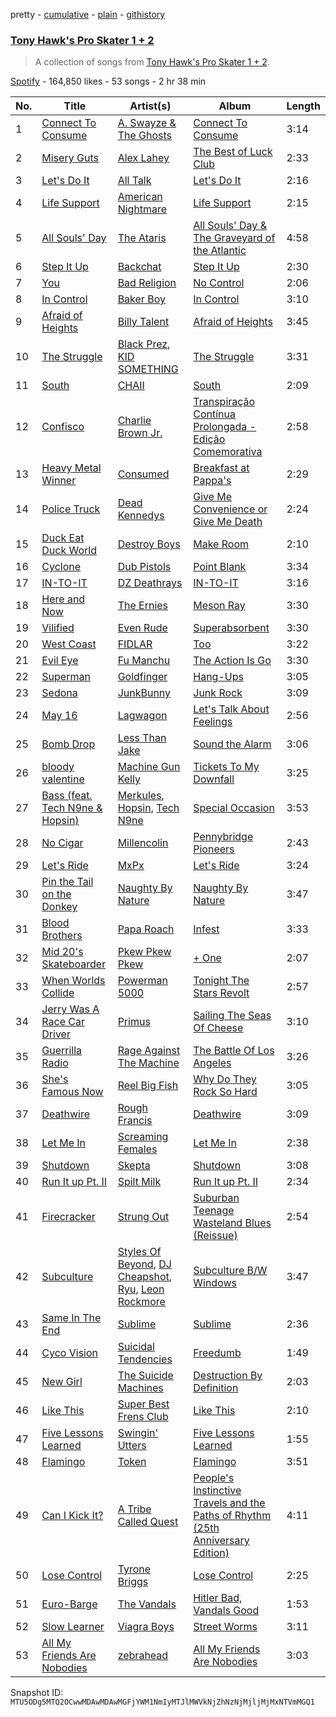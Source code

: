 pretty - [cumulative](/playlists/cumulative/37i9dQZF1DX6F6y6vVLZ8H.md) - [plain](/playlists/plain/37i9dQZF1DX6F6y6vVLZ8H) - [githistory](https://github.githistory.xyz/mackorone/spotify-playlist-archive/blob/main/playlists/plain/37i9dQZF1DX6F6y6vVLZ8H)

### [Tony Hawk's Pro Skater 1 + 2](https://open.spotify.com/playlist/37i9dQZF1DX6F6y6vVLZ8H)

> A collection of songs from <a href="spotify:user:nytrvduf711vc7ja3kv9vwgnm">Tony Hawk's Pro Skater 1 + 2</a>.

[Spotify](https://open.spotify.com/user/spotify) - 164,850 likes - 53 songs - 2 hr 38 min

| No. | Title | Artist(s) | Album | Length |
|---|---|---|---|---|
| 1 | [Connect To Consume](https://open.spotify.com/track/5GybndUlmvM1wzM6liWsdp) | [A\. Swayze & The Ghosts](https://open.spotify.com/artist/6rbA09kzdZICoLg7sWbkGd) | [Connect To Consume](https://open.spotify.com/album/595dcTaOC9sXOIfbutmwGr) | 3:14 |
| 2 | [Misery Guts](https://open.spotify.com/track/4nFEpqglSpknKNaGLT8jeX) | [Alex Lahey](https://open.spotify.com/artist/5kdYrM3h2sB1Eid5tDf6Hk) | [The Best of Luck Club](https://open.spotify.com/album/5YCf7fOpsfKgB5f3XFLjh8) | 2:33 |
| 3 | [Let's Do It](https://open.spotify.com/track/1nNOWiXYARPG1eRLw134No) | [All Talk](https://open.spotify.com/artist/78GL0p300wgurWZaPO7J80) | [Let's Do It](https://open.spotify.com/album/4gue0IdUGLEnpAkVsWbQvB) | 2:16 |
| 4 | [Life Support](https://open.spotify.com/track/3uYM4wkn9YGSF3Keiu7BjD) | [American Nightmare](https://open.spotify.com/artist/5FBzEnwXCKl3GoZCeXGMNy) | [Life Support](https://open.spotify.com/album/4tg74FT3hH3C7DI91VfzaR) | 2:15 |
| 5 | [All Souls' Day](https://open.spotify.com/track/38EE7D3CKR9vlagRqGlAT2) | [The Ataris](https://open.spotify.com/artist/3LC8PXXgk7YtAIobtjSdNi) | [All Souls' Day & The Graveyard of the Atlantic](https://open.spotify.com/album/3uihiMv004O19TfHqKm8xM) | 4:58 |
| 6 | [Step It Up](https://open.spotify.com/track/5liKx12bn3B3Afr6f1BljQ) | [Backchat](https://open.spotify.com/artist/2y9Lrb9drybmVaUxFtDxFI) | [Step It Up](https://open.spotify.com/album/7xJ6ofdNz8GXyzU65ksafW) | 2:30 |
| 7 | [You](https://open.spotify.com/track/71dRBSmaKMdaFZPeZlVzf5) | [Bad Religion](https://open.spotify.com/artist/2yJwXpWAQOOl5XFzbCxLs9) | [No Control](https://open.spotify.com/album/3efgo1fUo21py17Z7jGsle) | 2:06 |
| 8 | [In Control](https://open.spotify.com/track/5xgsrlbxfmAZR8t57ljK5t) | [Baker Boy](https://open.spotify.com/artist/6Qpa8xhGsGitz4WBf4BkpK) | [In Control](https://open.spotify.com/album/6rfcQP2rywiV6reYrP9LOJ) | 3:10 |
| 9 | [Afraid of Heights](https://open.spotify.com/track/0P44AUPRzaIAHNWquN0fGR) | [Billy Talent](https://open.spotify.com/artist/08yf5A2nS4XEeNvabDXqyg) | [Afraid of Heights](https://open.spotify.com/album/6frG0tN5DQbV26LFKbjYTu) | 3:45 |
| 10 | [The Struggle](https://open.spotify.com/track/7kBP4kOVgeAv7NWcpowA4y) | [Black Prez](https://open.spotify.com/artist/3kGJGwSmyImKKigpSkKnTz), [KID SOMETHING](https://open.spotify.com/artist/0ZUzov4ewXiJRz0uO2DiLO) | [The Struggle](https://open.spotify.com/album/67HP7rGmoX7rZGAFEC41Uc) | 3:31 |
| 11 | [South](https://open.spotify.com/track/4P4oazg6dLImZsqNAb9JlZ) | [CHAII](https://open.spotify.com/artist/5QYfFIxVcsJtK600MxqtpF) | [South](https://open.spotify.com/album/5b3B3DiNKPnuESmFv2o72m) | 2:09 |
| 12 | [Confisco](https://open.spotify.com/track/2vV3fHWrEIdDBygY35PyuY) | [Charlie Brown Jr.](https://open.spotify.com/artist/1on7ZQ2pvgeQF4vmIA09x5) | [Transpiração Contínua Prolongada \- Edição Comemorativa](https://open.spotify.com/album/0GBMhUusSjw9soVbVFRERp) | 2:58 |
| 13 | [Heavy Metal Winner](https://open.spotify.com/track/7tt28wbdKmFqZZXsCh4tTk) | [Consumed](https://open.spotify.com/artist/7bXsAsoUGJlM4VVB9xOmn2) | [Breakfast at Pappa's](https://open.spotify.com/album/33nqyAuvFDFNON9ljSqF6r) | 2:29 |
| 14 | [Police Truck](https://open.spotify.com/track/6M4yg3BknyHmRnsvlkuHD5) | [Dead Kennedys](https://open.spotify.com/artist/30U8fYtiNpeA5KH6H87QUV) | [Give Me Convenience or Give Me Death](https://open.spotify.com/album/5Xv8PCJ7ZMmRd3jXnJqg3V) | 2:24 |
| 15 | [Duck Eat Duck World](https://open.spotify.com/track/0VuJkzId5KlafuZTN38P4B) | [Destroy Boys](https://open.spotify.com/artist/7KeN0XX71T4fGysIYLB5J5) | [Make Room](https://open.spotify.com/album/7aTumdbpn2n1AG6CjCqvnR) | 2:10 |
| 16 | [Cyclone](https://open.spotify.com/track/2qQieiApQ1TkvkZGLkbCH0) | [Dub Pistols](https://open.spotify.com/artist/4LYX3rRdXV2l99wR5YPFoK) | [Point Blank](https://open.spotify.com/album/4IMpWiEUoJKedGQ21Nmmq4) | 3:34 |
| 17 | [IN\-TO\-IT](https://open.spotify.com/track/1h2nlMzL1hFRaSMKuUHaDB) | [DZ Deathrays](https://open.spotify.com/artist/0qGPycvPHafmEPTOm4M7Tu) | [IN\-TO\-IT](https://open.spotify.com/album/1jjrbaOJ59IHj9fxaDy0pI) | 3:16 |
| 18 | [Here and Now](https://open.spotify.com/track/5lsMyHFs19kw0jYNP0MNKK) | [The Ernies](https://open.spotify.com/artist/1kNq8yT2S4lD5jetHxcyug) | [Meson Ray](https://open.spotify.com/album/2JHRbAV8L0f6P6cbZItoI2) | 3:30 |
| 19 | [Vilified](https://open.spotify.com/track/1zlxmKxBTo0vZebDNl3WWs) | [Even Rude](https://open.spotify.com/artist/5b6NZkhncbICzEVWlQVzqq) | [Superabsorbent](https://open.spotify.com/album/1bPRVSF2bCP7Tpakdp7u2T) | 3:30 |
| 20 | [West Coast](https://open.spotify.com/track/41hKOXSa1WMSpdQgsgK0fc) | [FIDLAR](https://open.spotify.com/artist/3P6duIn7oHeiBACZfYeNud) | [Too](https://open.spotify.com/album/0qI8J5xjJcdBG52FASB3RC) | 3:22 |
| 21 | [Evil Eye](https://open.spotify.com/track/5UaB0lA47nZRJRrUk3AlEI) | [Fu Manchu](https://open.spotify.com/artist/1TKaUU8ooBgSW9TlyKsw6k) | [The Action Is Go](https://open.spotify.com/album/7xYJinzZ19pVPVmEAakYv9) | 3:30 |
| 22 | [Superman](https://open.spotify.com/track/4X3qGigyU6ARi3HP4lWD95) | [Goldfinger](https://open.spotify.com/artist/7sVQKNtdP2NylxMgbNOJMM) | [Hang\-Ups](https://open.spotify.com/album/3htGAnJ90pQHse0tRzxC56) | 3:05 |
| 23 | [Sedona](https://open.spotify.com/track/3oQMwKCFTi3wKi9VANfTbE) | [JunkBunny](https://open.spotify.com/artist/2UdPcvUuTpvrq7flh94PaE) | [Junk Rock](https://open.spotify.com/album/1uxlk6rLTGtccpbOyv6h6J) | 3:09 |
| 24 | [May 16](https://open.spotify.com/track/2y2E0ix0iJWQWUMmlbTWjg) | [Lagwagon](https://open.spotify.com/artist/66riGCPfih1Xqk81dDvpvf) | [Let's Talk About Feelings](https://open.spotify.com/album/3Em5AaNRlG0G2ktBYDNQaz) | 2:56 |
| 25 | [Bomb Drop](https://open.spotify.com/track/1U9DTcVgCPu7GEZXMeQ4Uu) | [Less Than Jake](https://open.spotify.com/artist/20oQv3LStCKCjI9oQ0JNha) | [Sound the Alarm](https://open.spotify.com/album/3NbdWdzUtgijqhFldEXD61) | 3:06 |
| 26 | [bloody valentine](https://open.spotify.com/track/6mADjHs6FXdroPzEGW6KVJ) | [Machine Gun Kelly](https://open.spotify.com/artist/6TIYQ3jFPwQSRmorSezPxX) | [Tickets To My Downfall](https://open.spotify.com/album/57lgFncHBYu5E3igZnuCJK) | 3:25 |
| 27 | [Bass \(feat\. Tech N9ne & Hopsin\)](https://open.spotify.com/track/4fX0nbOg4zoGYsngVBtq4s) | [Merkules](https://open.spotify.com/artist/4oYZcPoj3q3DneXomtQBzg), [Hopsin](https://open.spotify.com/artist/7EWU4FhUJM1sZQgQKdENeT), [Tech N9ne](https://open.spotify.com/artist/6UBA15slIuadJ8h2lPRPos) | [Special Occasion](https://open.spotify.com/album/0m3fAxrcKWZ7S6sqWQKrUp) | 3:53 |
| 28 | [No Cigar](https://open.spotify.com/track/3KLkRy9l3us98SIp6mmxkk) | [Millencolin](https://open.spotify.com/artist/74xFFXkvOq9dPDigOWTHiX) | [Pennybridge Pioneers](https://open.spotify.com/album/5VWyJbfC4DUsnC1NLSjuWC) | 2:43 |
| 29 | [Let's Ride](https://open.spotify.com/track/7fZBLUmhCMvIWQbigBPpOo) | [MxPx](https://open.spotify.com/artist/1cSpfa4Un4NCOzeOKgGtG9) | [Let's Ride](https://open.spotify.com/album/2m1guXMoPRTLjxzOhiJ765) | 3:24 |
| 30 | [Pin the Tail on the Donkey](https://open.spotify.com/track/3z0i5xf1iiEoiuhkTPKp3w) | [Naughty By Nature](https://open.spotify.com/artist/4Otx4bRLSfpah5kX8hdgDC) | [Naughty By Nature](https://open.spotify.com/album/6kl6a70fSIbl8amKSBzmhO) | 3:47 |
| 31 | [Blood Brothers](https://open.spotify.com/track/2Ll44WxlG2eiqL6NtEnf8M) | [Papa Roach](https://open.spotify.com/artist/4RddZ3iHvSpGV4dvATac9X) | [Infest](https://open.spotify.com/album/0BHa0ePkvGAVKymB4FU58m) | 3:33 |
| 32 | [Mid 20's Skateboarder](https://open.spotify.com/track/46W2vQzqR6cfTdzBfC1KQK) | [Pkew Pkew Pkew](https://open.spotify.com/artist/2wLjuls619sr3fihBDQigt) | [+ One](https://open.spotify.com/album/7gBLLGdZzX15mOMVkKxLvS) | 2:07 |
| 33 | [When Worlds Collide](https://open.spotify.com/track/6aF5JtQSrh7wNrkDE9B0My) | [Powerman 5000](https://open.spotify.com/artist/5imUS9dQyCbAjUEJJ9QyWC) | [Tonight The Stars Revolt](https://open.spotify.com/album/3Z3yndLeHs01iYPSNzTBBk) | 2:57 |
| 34 | [Jerry Was A Race Car Driver](https://open.spotify.com/track/19C0LKY3DCcQtuviPJNy5d) | [Primus](https://open.spotify.com/artist/64mPnRMMeudAet0E62ypkx) | [Sailing The Seas Of Cheese](https://open.spotify.com/album/2sjF68plsvYE7M3FaMf6rD) | 3:10 |
| 35 | [Guerrilla Radio](https://open.spotify.com/track/1wsRitfRRtWyEapl0q22o8) | [Rage Against The Machine](https://open.spotify.com/artist/2d0hyoQ5ynDBnkvAbJKORj) | [The Battle Of Los Angeles](https://open.spotify.com/album/2eia0myWFgoHuttJytCxgX) | 3:26 |
| 36 | [She's Famous Now](https://open.spotify.com/track/3acefyyfBIV0ed0n4WAJea) | [Reel Big Fish](https://open.spotify.com/artist/3bXhZFreBJF4QDUUiMmtZW) | [Why Do They Rock So Hard](https://open.spotify.com/album/77ONgv2XviPXVVQo7kFfmA) | 3:05 |
| 37 | [Deathwire](https://open.spotify.com/track/68XsbWfxcvmlAVukxPVy9d) | [Rough Francis](https://open.spotify.com/artist/60uXjIudDRbL8LIWwYk2sQ) | [Deathwire](https://open.spotify.com/album/3MYhb46f5Vusrzt58E6uot) | 3:09 |
| 38 | [Let Me In](https://open.spotify.com/track/5U2djvPDRMcW4JjKuETuWa) | [Screaming Females](https://open.spotify.com/artist/3pZ666b6CyO1KGpVYirY0t) | [Let Me In](https://open.spotify.com/album/2whX6MD0PMqPW5De20AaU6) | 2:38 |
| 39 | [Shutdown](https://open.spotify.com/track/22okfZRLfP6hxuplYUGef6) | [Skepta](https://open.spotify.com/artist/2p1fiYHYiXz9qi0JJyxBzN) | [Shutdown](https://open.spotify.com/album/0xCAtTLLKHVXXRG3QszG7Y) | 3:08 |
| 40 | [Run It up Pt\. II](https://open.spotify.com/track/16oNPQ2sVbzZyAscp4SFHD) | [Spilt Milk](https://open.spotify.com/artist/5a4YbQRezrArmu3VxdMGao) | [Run It up Pt\. II](https://open.spotify.com/album/723LwYSgRF5wC9niD819eF) | 2:34 |
| 41 | [Firecracker](https://open.spotify.com/track/7cJvf5ZrfXDTcYHq1iXuRW) | [Strung Out](https://open.spotify.com/artist/07ATE522e8aDsEb0JVLYqg) | [Suburban Teenage Wasteland Blues \(Reissue\)](https://open.spotify.com/album/76f9KTJVuMIpYRv2hsW8R0) | 2:54 |
| 42 | [Subculture](https://open.spotify.com/track/2C4GLr8jLEpHun7tIrBtaS) | [Styles Of Beyond](https://open.spotify.com/artist/5bf6yYgHODBW5EreBZshpX), [DJ Cheapshot](https://open.spotify.com/artist/55sQ5EIwjKLQx4WKJT2Xia), [Ryu](https://open.spotify.com/artist/7DdVoBdO8siOFROHpk56s3), [Leon Rockmore](https://open.spotify.com/artist/0cFOfuSKwo5BuElfJfp147) | [Subculture B/W Windows](https://open.spotify.com/album/6TSIzPIcgwHnjHAz4H48W9) | 3:47 |
| 43 | [Same In The End](https://open.spotify.com/track/3kGt9uxpJzKTxwp2uJHrU5) | [Sublime](https://open.spotify.com/artist/0EdvGhlC1FkGItLOWQzG4J) | [Sublime](https://open.spotify.com/album/14eK347GdWO4mBBx78tsut) | 2:36 |
| 44 | [Cyco Vision](https://open.spotify.com/track/3I9K8tSZRsAw7bRYfbhJEA) | [Suicidal Tendencies](https://open.spotify.com/artist/3WPKDlucMsXH6FC1XaclZC) | [Freedumb](https://open.spotify.com/album/272uyFl2Z35T3MPtHTg92C) | 1:49 |
| 45 | [New Girl](https://open.spotify.com/track/7bFNtX22XJMy5TuEpQfa3C) | [The Suicide Machines](https://open.spotify.com/artist/31v7ijnAMVL9V7Uzr1sFcI) | [Destruction By Definition](https://open.spotify.com/album/6XN3a05K0LVycfy137CSvL) | 2:03 |
| 46 | [Like This](https://open.spotify.com/track/5wKdgps461nDhzUvU6qNmf) | [Super Best Frens Club](https://open.spotify.com/artist/0ozGbOEjps1hYGadCD1brV) | [Like This](https://open.spotify.com/album/1CHzcqISZAkAht1GLXBZ9W) | 2:10 |
| 47 | [Five Lessons Learned](https://open.spotify.com/track/23RuCuUzVU8KMJOjJqH424) | [Swingin' Utters](https://open.spotify.com/artist/6zXHaJc2ZqAmSyxT606ccM) | [Five Lessons Learned](https://open.spotify.com/album/0fpJZ5vCKAfd2caUuFEit6) | 1:55 |
| 48 | [Flamingo](https://open.spotify.com/track/34csddijqvOGw4HlgNMStZ) | [Token](https://open.spotify.com/artist/4cUfFbVZGSsJWdbfmkdxYq) | [Flamingo](https://open.spotify.com/album/2xVOSarKUyOipe4puVxoNU) | 3:51 |
| 49 | [Can I Kick It?](https://open.spotify.com/track/3Ti0GdlrotgwsAVBBugv0I) | [A Tribe Called Quest](https://open.spotify.com/artist/09hVIj6vWgoCDtT03h8ZCa) | [People's Instinctive Travels and the Paths of Rhythm \(25th Anniversary Edition\)](https://open.spotify.com/album/3kV0i1qqudjf0PGawJ4jck) | 4:11 |
| 50 | [Lose Control](https://open.spotify.com/track/6Yhq1D9jiBCMBQIGpXe7ks) | [Tyrone Briggs](https://open.spotify.com/artist/1sLkS9C3zNRvdh5N2huwDp) | [Lose Control](https://open.spotify.com/album/76QC8PJGGlPOeNSnK7cJ4T) | 2:25 |
| 51 | [Euro\-Barge](https://open.spotify.com/track/5mA9emcAvirVisUHkrE5PU) | [The Vandals](https://open.spotify.com/artist/4AqIRTZF6DDmKmdorgFug6) | [Hitler Bad, Vandals Good](https://open.spotify.com/album/1VDzkX1kHYOhlnHWQjqy05) | 1:53 |
| 52 | [Slow Learner](https://open.spotify.com/track/79W8lW8xyYayXfi8TTbtoD) | [Viagra Boys](https://open.spotify.com/artist/2nAKP6etu8wXNnezKXgqgg) | [Street Worms](https://open.spotify.com/album/4QDHK085r08dWT1GvXmR6F) | 3:11 |
| 53 | [All My Friends Are Nobodies](https://open.spotify.com/track/0ImdOZzfzWSIkB4ToC2buF) | [zebrahead](https://open.spotify.com/artist/6SiyKSeJo6gcsS2NvuAbsl) | [All My Friends Are Nobodies](https://open.spotify.com/album/6VTNdekziQXzcf4gvy9hcM) | 3:03 |

Snapshot ID: `MTU5ODg5MTQ2OCwwMDAwMDAwMGFjYWM1NmIyMTJlMWVkNjZhNzNjMjljMjMxNTVmMGQ1`
